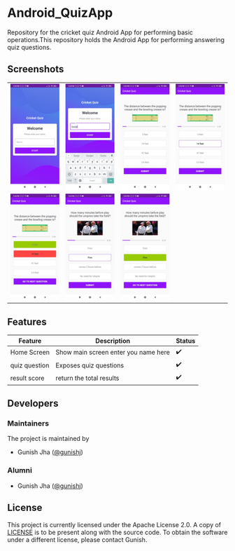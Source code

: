 # Android_QuizApp

Repository for the cricket quiz Android App for performing basic operations.This repository holds the Android App for performing answering quiz questions.

## Screenshots

  <table>
      <tr>
       <td><img src="/docs/7.jpg"></td>
       <td><img src="/docs/6.jpg"></td>
        <td><img src="/docs/5.jpg"></td>
       <td><img src="/docs/4.jpg"></td>
      </tr>
  <tr>
       <td><img src="/docs/3.jpg"></td>
       <td><img src="/docs/2.jpg"></td>
    <td><img src="/docs/1.jpg"></td>
      </tr>
  </table>
  
 
 ## Features
|   **Feature**          | **Description**                                                   | **Status**         |
|------------------------|-------------------------------------------------------------------|--------------------|
| Home Screen            | Show main screen  enter you name here                         | :heavy_check_mark: |
| quiz  question          | Exposes quiz questions                  | :heavy_check_mark: |
| result score          | return the total results                 | :heavy_check_mark: |

## Developers

### Maintainers
The project is maintained by
- Gunish Jha ([@gunishj](https://github.com/gunishj))


### Alumni
- Gunish Jha ([@gunishj](https://github.com/gunishj))


## License

This project is currently licensed under the Apache License 2.0. A copy of [LICENSE](LICENSE) is to be present along with the source code. To obtain the software under a different license, please contact Gunish.
